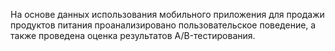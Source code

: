 На основе данных использования мобильного приложения для продажи продуктов питания проанализировано пользовательское поведение, а также проведена оценка результатов A/B-тестирования.
